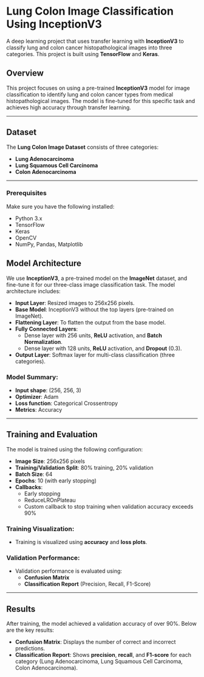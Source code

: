 # Lung Colon Image Classification Using InceptionV3

A deep learning project that uses transfer learning with **InceptionV3** to classify lung and colon cancer histopathological images into three categories. This project is built using **TensorFlow** and **Keras**.

## Overview

This project focuses on using a pre-trained **InceptionV3** model for image classification to identify lung and colon cancer types from medical histopathological images. The model is fine-tuned for this specific task and achieves high accuracy through transfer learning.

---

## Dataset

The **Lung Colon Image Dataset** consists of three categories:
- **Lung Adenocarcinoma**
- **Lung Squamous Cell Carcinoma**
- **Colon Adenocarcinoma**


---

### Prerequisites

Make sure you have the following installed:
- Python 3.x
- TensorFlow
- Keras
- OpenCV
- NumPy, Pandas, Matplotlib
  
## Model Architecture

We use **InceptionV3**, a pre-trained model on the **ImageNet** dataset, and fine-tune it for our three-class image classification task. The model architecture includes:

- **Input Layer**: Resized images to 256x256 pixels.
- **Base Model**: InceptionV3 without the top layers (pre-trained on ImageNet).
- **Flattening Layer**: To flatten the output from the base model.
- **Fully Connected Layers**:
  - Dense layer with 256 units, **ReLU** activation, and **Batch Normalization**.
  - Dense layer with 128 units, **ReLU** activation, and **Dropout** (0.3).
- **Output Layer**: Softmax layer for multi-class classification (three categories).

### Model Summary:

- **Input shape**: (256, 256, 3)
- **Optimizer**: Adam
- **Loss function**: Categorical Crossentropy
- **Metrics**: Accuracy

---

## Training and Evaluation

The model is trained using the following configuration:

- **Image Size**: 256x256 pixels
- **Training/Validation Split**: 80% training, 20% validation
- **Batch Size**: 64
- **Epochs**: 10 (with early stopping)
- **Callbacks**: 
  - Early stopping 
  - ReduceLROnPlateau 
  - Custom callback to stop training when validation accuracy exceeds 90%

### Training Visualization:
- Training is visualized using **accuracy** and **loss plots**.

### Validation Performance:
- Validation performance is evaluated using:
  - **Confusion Matrix**
  - **Classification Report** (Precision, Recall, F1-Score)

---

## Results

After training, the model achieved a validation accuracy of over 90%. Below are the key results:

- **Confusion Matrix**: Displays the number of correct and incorrect predictions.
- **Classification Report**: Shows **precision**, **recall**, and **F1-score** for each category (Lung Adenocarcinoma, Lung Squamous Cell Carcinoma, Colon Adenocarcinoma).


